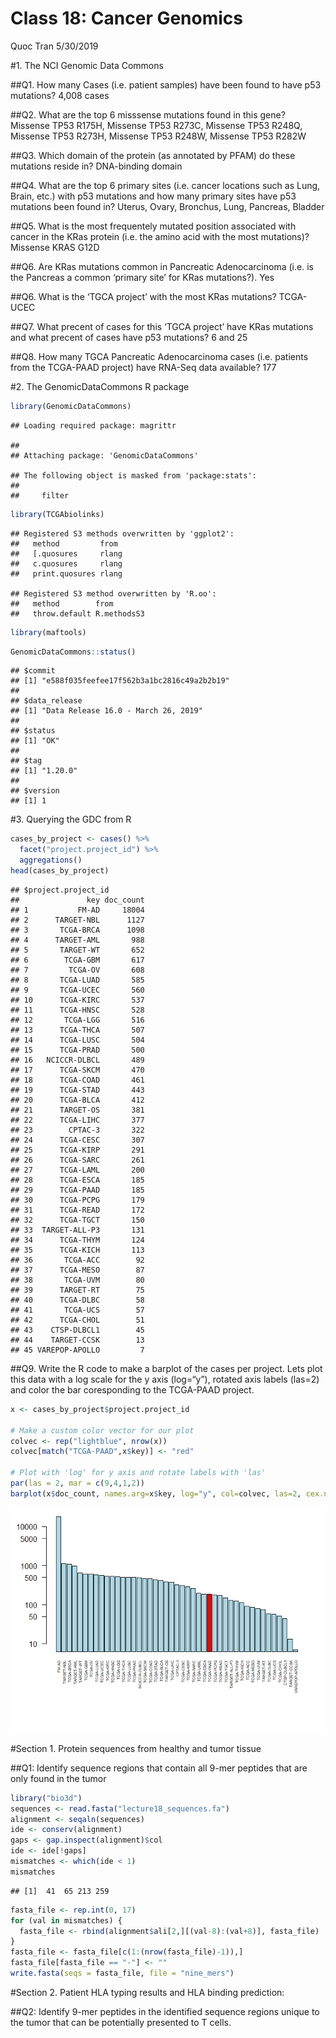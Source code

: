 Class 18: Cancer Genomics
================
Quoc Tran
5/30/2019

\#1. The NCI Genomic Data Commons

\#\#Q1. How many Cases (i.e. patient samples) have been found to have
p53 mutations? 4,008 cases

\#\#Q2. What are the top 6 misssense mutations found in this gene?
Missense TP53 R175H, Missense TP53 R273C, Missense TP53 R248Q, Missense
TP53 R273H, Missense TP53 R248W, Missense TP53 R282W

\#\#Q3. Which domain of the protein (as annotated by PFAM) do these
mutations reside in? DNA-binding domain

\#\#Q4. What are the top 6 primary sites (i.e. cancer locations such as
Lung, Brain, etc.) with p53 mutations and how many primary sites have
p53 mutations been found in? Uterus, Ovary, Bronchus, Lung, Pancreas,
Bladder

\#\#Q5. What is the most frequentely mutated position associated with
cancer in the KRas protein (i.e. the amino acid with the most
mutations)? Missense KRAS G12D

\#\#Q6. Are KRas mutations common in Pancreatic Adenocarcinoma (i.e. is
the Pancreas a common ‘primary site’ for KRas mutations?). Yes

\#\#Q6. What is the ‘TGCA project’ with the most KRas mutations?
TCGA-UCEC

\#\#Q7. What precent of cases for this ‘TGCA project’ have KRas
mutations and what precent of cases have p53 mutations? 6 and 25

\#\#Q8. How many TGCA Pancreatic Adenocarcinoma cases (i.e. patients
from the TCGA-PAAD project) have RNA-Seq data available? 177

\#2. The GenomicDataCommons R package

``` r
library(GenomicDataCommons)
```

    ## Loading required package: magrittr

    ## 
    ## Attaching package: 'GenomicDataCommons'

    ## The following object is masked from 'package:stats':
    ## 
    ##     filter

``` r
library(TCGAbiolinks)
```

    ## Registered S3 methods overwritten by 'ggplot2':
    ##   method         from 
    ##   [.quosures     rlang
    ##   c.quosures     rlang
    ##   print.quosures rlang

    ## Registered S3 method overwritten by 'R.oo':
    ##   method        from       
    ##   throw.default R.methodsS3

``` r
library(maftools)
```

``` r
GenomicDataCommons::status()
```

    ## $commit
    ## [1] "e588f035feefee17f562b3a1bc2816c49a2b2b19"
    ## 
    ## $data_release
    ## [1] "Data Release 16.0 - March 26, 2019"
    ## 
    ## $status
    ## [1] "OK"
    ## 
    ## $tag
    ## [1] "1.20.0"
    ## 
    ## $version
    ## [1] 1

\#3. Querying the GDC from R

``` r
cases_by_project <- cases() %>%
  facet("project.project_id") %>%
  aggregations()
head(cases_by_project)
```

    ## $project.project_id
    ##               key doc_count
    ## 1           FM-AD     18004
    ## 2      TARGET-NBL      1127
    ## 3       TCGA-BRCA      1098
    ## 4      TARGET-AML       988
    ## 5       TARGET-WT       652
    ## 6        TCGA-GBM       617
    ## 7         TCGA-OV       608
    ## 8       TCGA-LUAD       585
    ## 9       TCGA-UCEC       560
    ## 10      TCGA-KIRC       537
    ## 11      TCGA-HNSC       528
    ## 12       TCGA-LGG       516
    ## 13      TCGA-THCA       507
    ## 14      TCGA-LUSC       504
    ## 15      TCGA-PRAD       500
    ## 16   NCICCR-DLBCL       489
    ## 17      TCGA-SKCM       470
    ## 18      TCGA-COAD       461
    ## 19      TCGA-STAD       443
    ## 20      TCGA-BLCA       412
    ## 21      TARGET-OS       381
    ## 22      TCGA-LIHC       377
    ## 23        CPTAC-3       322
    ## 24      TCGA-CESC       307
    ## 25      TCGA-KIRP       291
    ## 26      TCGA-SARC       261
    ## 27      TCGA-LAML       200
    ## 28      TCGA-ESCA       185
    ## 29      TCGA-PAAD       185
    ## 30      TCGA-PCPG       179
    ## 31      TCGA-READ       172
    ## 32      TCGA-TGCT       150
    ## 33  TARGET-ALL-P3       131
    ## 34      TCGA-THYM       124
    ## 35      TCGA-KICH       113
    ## 36       TCGA-ACC        92
    ## 37      TCGA-MESO        87
    ## 38       TCGA-UVM        80
    ## 39      TARGET-RT        75
    ## 40      TCGA-DLBC        58
    ## 41       TCGA-UCS        57
    ## 42      TCGA-CHOL        51
    ## 43    CTSP-DLBCL1        45
    ## 44    TARGET-CCSK        13
    ## 45 VAREPOP-APOLLO         7

\#\#Q9. Write the R code to make a barplot of the cases per project.
Lets plot this data with a log scale for the y axis (log=“y”), rotated
axis labels (las=2) and color the bar coresponding to the TCGA-PAAD
project.

``` r
x <- cases_by_project$project.project_id

# Make a custom color vector for our plot
colvec <- rep("lightblue", nrow(x))
colvec[match("TCGA-PAAD",x$key)] <- "red"

# Plot with 'log' for y axis and rotate labels with 'las'
par(las = 2, mar = c(9,4,1,2))  
barplot(x$doc_count, names.arg=x$key, log="y", col=colvec, las=2, cex.names=.5)
```

![](class18_files/figure-gfm/unnamed-chunk-4-1.png)<!-- -->

\#Section 1. Protein sequences from healthy and tumor tissue

\#\#Q1: Identify sequence regions that contain all 9-mer peptides that
are only found in the tumor

``` r
library("bio3d")
sequences <- read.fasta("lecture18_sequences.fa")
alignment <- seqaln(sequences)
ide <- conserv(alignment)
gaps <- gap.inspect(alignment)$col
ide <- ide[!gaps]
mismatches <- which(ide < 1)
mismatches
```

    ## [1]  41  65 213 259

``` r
fasta_file <- rep.int(0, 17)
for (val in mismatches) {
  fasta_file <- rbind(alignment$ali[2,][(val-8):(val+8)], fasta_file)
}
fasta_file <- fasta_file[c(1:(nrow(fasta_file)-1)),]
fasta_file[fasta_file == "-"] <- ""
write.fasta(seqs = fasta_file, file = "nine_mers")
```

\#Section 2. Patient HLA typing results and HLA binding prediction:

\#\#Q2: Identify 9-mer peptides in the identified sequence regions
unique to the tumor that can be potentially presented to T cells.
